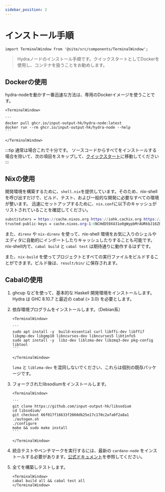 ```yaml
---
sidebar_position: 2
---
```


# インストール手順

```mdx-code-block
import TerminalWindow from '@site/src/components/TerminalWindow';
```

> Hydraノードのインストール手順です。クイックスタートとしてDockerを使用し、コンテナを扱うことをお勧めします。

## Dockerの使用
hydra-nodeを動かす一番迅速な方法は、専用のDockerイメージを使うことです。

````mdx-code-block
<TerminalWindow>

```
docker pull ghcr.io/input-output-hk/hydra-node:latest
docker run --rm ghcr.io/input-output-hk/hydra-node --help
```

</TerminalWindow>
````

:::tip
通常は場合これで十分です。 ソースコードからすべてをインストールする場合を除いて、次の項目をスキップして、[クイックスタート](/docs/getting-started/quickstart)に移動してください
:::

## Nixの使用

開発環境を構築するために、`shell.nix`を提供しています。そのため、nix-shellを呼び出すだけで、ビルド、テスト、および一般的な開発に必要なすべての環境が整います。
迅速にセットアップするために、`nix.conf`に以下のキャッシュがリストされていることを確認してください。

```nix title="nix.conf"
substituters = https://cache.nixos.org https://iohk.cachix.org https://hydra.iohk.io
trusted-public-keys = cache.nixos.org-1:6NCHdD59X431o0gWypbMrAURkbJ16ZPMQFGspcDShjY= iohk.cachix.org-1:DpRUyj7h7V830dp/i6Nti+NEO2/nhblbov/8MW7Rqoo= hydra.iohk.io:f/Ea+s+dFdN+3Y/G+FDgSq+a5NEWhJGzdjvKNGv0/EQ=
```

また、`direnv` や `nix-direnv` を使って、nix-shell 環境をお気に入りのシェルやエディタに自動的にインポートしたりキャッシュしたりすることも可能です。
nix-shell内で、`cabal build` と `cabal test` は期待通りに動作するはずです。

また、`nix-build` を使ってプロジェクトとすべての実行ファイルをビルドすることができます。ビルド後は、`result/bin/` に保存されます。

## Cabalの使用

1. ghcup などを使って、基本的な Haskell 開発環境をインストールします。Hydra は GHC 8.10.7 と最近の cabal (> 3.0) を必要とします。

1. 依存環境プログラムをインストールします。（Debian系）

    ````mdx-code-block
    <TerminalWindow>

    ```
    sudo apt install -y  build-essential curl libffi-dev libffi7 libgmp-dev libgmp10 libncurses-dev libncurses5 libtinfo5
    sudo apt install -y  libz-dev liblzma-dev libzmq3-dev pkg-config libtool
    ```

    </TerminalWindow>
    ````

    `lzma` と `liblzma-dev` を混同しないでください、これらは個別の既存パッケージです。

1. フォークされたlibsodiumをインストールします。

    ````mdx-code-block
    <TerminalWindow>

    ```
    git clone https://github.com/input-output-hk/libsodium
    cd libsodium/
    git checkout 66f017f16633f2060db25e17c170c2afa0f2a8a1
    ./autogen.sh
    ./configure
    make && sudo make install
    ```

    </TerminalWindow>
    ````

1. 統合テストやベンチマークを実行するには、最新の `cardano-node` をインストールする必要があります。[公式ドキュメント](https://developers.cardano.org/docs/get-started/installing-cardano-node)を参照してください。

1. 全てを構築しテストします。

    ```mdx-code-block
    <TerminalWindow>
    cabal build all && cabal test all
    </TerminalWindow>
    ```
